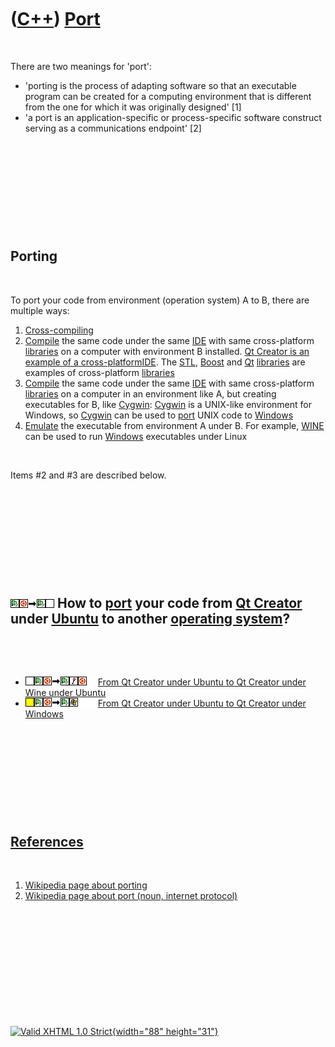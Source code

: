 



 

 

 

 

 

([C++](Cpp.htm)) [Port](CppPort.htm)
====================================

 

There are two meanings for 'port':

-   'porting is the process of adapting software so that an executable
    program can be created for a computing environment that is different
    from the one for which it was originally designed' \[1\]
-   'a port is an application-specific or process-specific software
    construct serving as a communications endpoint' \[2\]

 

 

 

 

 

Porting
-------

 

To port your code from environment (operation system) A to B, there are
multiple ways:

1.  [Cross-compiling](CppCrossCompile.htm)
2.  [Compile](CppCompile.htm) the same code under the same
    [IDE](CppIde.htm) with same cross-platform
    [libraries](CppLibrary.htm) on a computer with environment B
    installed. [Qt Creator is an example of a
    cross-platform](CppQtCreator.htm)[IDE](CppIde.htm). The
    [STL](CppStl.htm), [Boost](CppBoost.htm) and [Qt](CppQt.htm)
    [libraries](CppLibrary.htm) are examples of cross-platform
    [libraries](CppLibrary.htm)
3.  [Compile](CppCompile.htm) the same code under the same
    [IDE](CppIde.htm) with same cross-platform
    [libraries](CppLibrary.htm) on a computer in an environment like A,
    but creating executables for B, like [Cygwin](CppCygwin.htm):
    [Cygwin](CppCygwin.htm) is a UNIX-like environment for Windows, so
    [Cygwin](CppCygwin.htm) can be used to [port](CppPort.htm) UNIX code
    to [Windows](CppWindows.htm)
4.  [Emulate](CppEmulate.htm) the executable from environment A under B.
    For example, [WINE](CppWine.htm) can be used to run
    [Windows](CppWindows.htm) executables under Linux

 

Items \#2 and \#3 are described below.

 

 

 

 

 

![Qt Creator](PicQtCreator.png)![Ubuntu](PicUbuntu.png)![to](PicTo.png)![Qt Creator](PicQtCreator.png)![any platform](PicTransparent.png) How to [port](CppPort.htm) your code from [Qt Creator](CppQtCreator.htm) under [Ubuntu](CppUbuntu.htm) to another [operating system](CppOs.htm)?
------------------------------------------------------------------------------------------------------------------------------------------------------------------------------------------------------------------------------------------------------------------------------------------

 

 

-   ![TODO](PicTransparent.png)![Qt
    Creator](PicQtCreator.png)![Ubuntu](PicUbuntu.png)![to](PicTo.png)![Qt
    Creator](PicQtCreator.png)![Wine](PicWine.png)![Ubuntu](PicUbuntu.png)![
    ](PicSpacer.png) [From Qt Creator under Ubuntu to Qt Creator under
    Wine under Ubuntu](CppPortQtCreatorUbuntuToQtCreatorWineUbuntu.htm)
-   ![?OKAY](PicYellow.png)![Qt
    Creator](PicQtCreator.png)![Ubuntu](PicUbuntu.png)![to](PicTo.png)![Qt
    Creator](PicQtCreator.png)![Windows](PicWindows.png)![
    ](PicSpacer.png)![ ](PicSpacer.png) [From Qt Creator under Ubuntu to
    Qt Creator under
    Windows](CppPortQtCreatorUbuntuToQtCreatorWindows.htm)

 

 

 

 

 

[References](CppReferences.htm)
-------------------------------

 

1.  [Wikipedia page about porting](http://en.wikipedia.org/wiki/Porting)
2.  [Wikipedia page about port (noun,
    internet protocol)](http://en.wikipedia.org/wiki/Port_number)

 

 

 

 

 





 

[![Valid XHTML 1.0 Strict](valid-xhtml10.png){width="88"
height="31"}](http://validator.w3.org/check?uri=referer)
